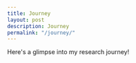 ```yaml
---
title: Journey
layout: post
description: Journey
permalink: "/journey/"
---
```


Here's a glimpse into my research journey!
